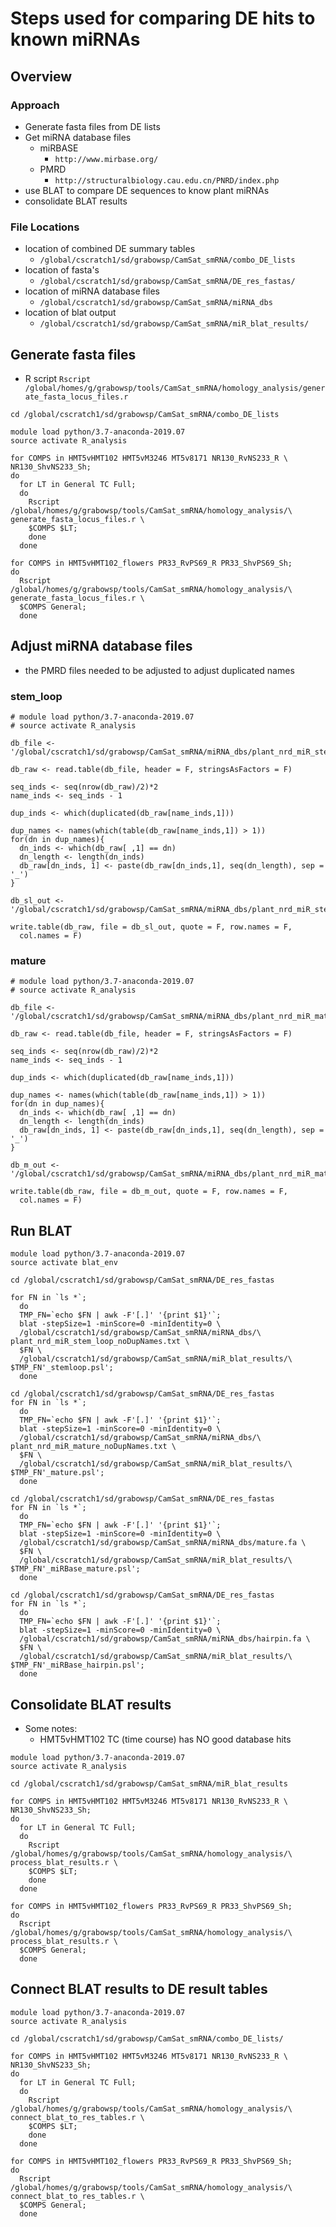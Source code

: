# Steps used for comparing DE hits to known miRNAs

## Overview
### Approach
* Generate fasta files from DE lists
* Get miRNA database files
  * miRBASE
    * `http://www.mirbase.org/`
  * PMRD
    * `http://structuralbiology.cau.edu.cn/PNRD/index.php`
* use BLAT to compare DE sequences to know plant miRNAs
* consolidate BLAT results
### File Locations
* location of combined DE summary tables
  * `/global/cscratch1/sd/grabowsp/CamSat_smRNA/combo_DE_lists`
* location of fasta's
  * `/global/cscratch1/sd/grabowsp/CamSat_smRNA/DE_res_fastas/`
* location of miRNA database files
  * `/global/cscratch1/sd/grabowsp/CamSat_smRNA/miRNA_dbs`
* location of blat output
  * `/global/cscratch1/sd/grabowsp/CamSat_smRNA/miR_blat_results/`

## Generate fasta files
* R script
  `Rscript /global/homes/g/grabowsp/tools/CamSat_smRNA/homology_analysis/generate_fasta_locus_files.r`

```
cd /global/cscratch1/sd/grabowsp/CamSat_smRNA/combo_DE_lists

module load python/3.7-anaconda-2019.07
source activate R_analysis

for COMPS in HMT5vHMT102 HMT5vM3246 MT5v8171 NR130_RvNS233_R \
NR130_ShvNS233_Sh;
do
  for LT in General TC Full;
  do
    Rscript /global/homes/g/grabowsp/tools/CamSat_smRNA/homology_analysis/\
generate_fasta_locus_files.r \
    $COMPS $LT;
    done
  done

for COMPS in HMT5vHMT102_flowers PR33_RvPS69_R PR33_ShvPS69_Sh;
do
  Rscript /global/homes/g/grabowsp/tools/CamSat_smRNA/homology_analysis/\
generate_fasta_locus_files.r \
  $COMPS General;
  done
```

## Adjust miRNA database files
* the PMRD files needed to be adjusted to adjust duplicated names
### stem_loop
```
# module load python/3.7-anaconda-2019.07
# source activate R_analysis

db_file <- '/global/cscratch1/sd/grabowsp/CamSat_smRNA/miRNA_dbs/plant_nrd_miR_stem_loop.txt'

db_raw <- read.table(db_file, header = F, stringsAsFactors = F)

seq_inds <- seq(nrow(db_raw)/2)*2
name_inds <- seq_inds - 1

dup_inds <- which(duplicated(db_raw[name_inds,1]))

dup_names <- names(which(table(db_raw[name_inds,1]) > 1))
for(dn in dup_names){
  dn_inds <- which(db_raw[ ,1] == dn)
  dn_length <- length(dn_inds)
  db_raw[dn_inds, 1] <- paste(db_raw[dn_inds,1], seq(dn_length), sep = '_')
}

db_sl_out <- '/global/cscratch1/sd/grabowsp/CamSat_smRNA/miRNA_dbs/plant_nrd_miR_stem_loop_noDupNames.txt'

write.table(db_raw, file = db_sl_out, quote = F, row.names = F, 
  col.names = F)
```
### mature
```
# module load python/3.7-anaconda-2019.07
# source activate R_analysis

db_file <- '/global/cscratch1/sd/grabowsp/CamSat_smRNA/miRNA_dbs/plant_nrd_miR_mature.txt'

db_raw <- read.table(db_file, header = F, stringsAsFactors = F)

seq_inds <- seq(nrow(db_raw)/2)*2
name_inds <- seq_inds - 1

dup_inds <- which(duplicated(db_raw[name_inds,1]))

dup_names <- names(which(table(db_raw[name_inds,1]) > 1))
for(dn in dup_names){
  dn_inds <- which(db_raw[ ,1] == dn)
  dn_length <- length(dn_inds)
  db_raw[dn_inds, 1] <- paste(db_raw[dn_inds,1], seq(dn_length), sep = '_')
}

db_m_out <- '/global/cscratch1/sd/grabowsp/CamSat_smRNA/miRNA_dbs/plant_nrd_miR_mature_noDupNames.txt'

write.table(db_raw, file = db_m_out, quote = F, row.names = F, 
  col.names = F)
```

## Run BLAT
```
module load python/3.7-anaconda-2019.07
source activate blat_env

cd /global/cscratch1/sd/grabowsp/CamSat_smRNA/DE_res_fastas

for FN in `ls *`;
  do
  TMP_FN=`echo $FN | awk -F'[.]' '{print $1}'`;
  blat -stepSize=1 -minScore=0 -minIdentity=0 \
  /global/cscratch1/sd/grabowsp/CamSat_smRNA/miRNA_dbs/\
plant_nrd_miR_stem_loop_noDupNames.txt \
  $FN \
  /global/cscratch1/sd/grabowsp/CamSat_smRNA/miR_blat_results/\
$TMP_FN'_stemloop.psl';
  done

cd /global/cscratch1/sd/grabowsp/CamSat_smRNA/DE_res_fastas
for FN in `ls *`;
  do
  TMP_FN=`echo $FN | awk -F'[.]' '{print $1}'`;
  blat -stepSize=1 -minScore=0 -minIdentity=0 \
  /global/cscratch1/sd/grabowsp/CamSat_smRNA/miRNA_dbs/\
plant_nrd_miR_mature_noDupNames.txt \
  $FN \
  /global/cscratch1/sd/grabowsp/CamSat_smRNA/miR_blat_results/\
$TMP_FN'_mature.psl';
  done

cd /global/cscratch1/sd/grabowsp/CamSat_smRNA/DE_res_fastas
for FN in `ls *`;
  do
  TMP_FN=`echo $FN | awk -F'[.]' '{print $1}'`;
  blat -stepSize=1 -minScore=0 -minIdentity=0 \
  /global/cscratch1/sd/grabowsp/CamSat_smRNA/miRNA_dbs/mature.fa \
  $FN \
  /global/cscratch1/sd/grabowsp/CamSat_smRNA/miR_blat_results/\
$TMP_FN'_miRBase_mature.psl';
  done

cd /global/cscratch1/sd/grabowsp/CamSat_smRNA/DE_res_fastas
for FN in `ls *`;
  do
  TMP_FN=`echo $FN | awk -F'[.]' '{print $1}'`;
  blat -stepSize=1 -minScore=0 -minIdentity=0 \
  /global/cscratch1/sd/grabowsp/CamSat_smRNA/miRNA_dbs/hairpin.fa \
  $FN \
  /global/cscratch1/sd/grabowsp/CamSat_smRNA/miR_blat_results/\
$TMP_FN'_miRBase_hairpin.psl';
  done
```

## Consolidate BLAT results
* Some notes:
  * HMT5vHMT102 TC (time course) has NO good database hits

```
module load python/3.7-anaconda-2019.07
source activate R_analysis

cd /global/cscratch1/sd/grabowsp/CamSat_smRNA/miR_blat_results

for COMPS in HMT5vHMT102 HMT5vM3246 MT5v8171 NR130_RvNS233_R \
NR130_ShvNS233_Sh;
do
  for LT in General TC Full;
  do
    Rscript /global/homes/g/grabowsp/tools/CamSat_smRNA/homology_analysis/\
process_blat_results.r \
    $COMPS $LT;
    done
  done

for COMPS in HMT5vHMT102_flowers PR33_RvPS69_R PR33_ShvPS69_Sh;
do
  Rscript /global/homes/g/grabowsp/tools/CamSat_smRNA/homology_analysis/\
process_blat_results.r \
  $COMPS General;
  done
```

## Connect BLAT results to DE result tables
```
module load python/3.7-anaconda-2019.07
source activate R_analysis

cd /global/cscratch1/sd/grabowsp/CamSat_smRNA/combo_DE_lists/

for COMPS in HMT5vHMT102 HMT5vM3246 MT5v8171 NR130_RvNS233_R \
NR130_ShvNS233_Sh;
do
  for LT in General TC Full;
  do
    Rscript /global/homes/g/grabowsp/tools/CamSat_smRNA/homology_analysis/\
connect_blat_to_res_tables.r \
    $COMPS $LT;
    done
  done

for COMPS in HMT5vHMT102_flowers PR33_RvPS69_R PR33_ShvPS69_Sh;
do
  Rscript /global/homes/g/grabowsp/tools/CamSat_smRNA/homology_analysis/\
connect_blat_to_res_tables.r \
  $COMPS General;
  done

```

